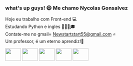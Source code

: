 ### what's up guys! 😄 Me chamo Nycolas Gonsalvez


Hoje eu trabalho com Front-end 💻 <br/>
Estudando Python e ingles 👨🏻‍🎓🎓 <br/>
Contate-me no gmail= Newstartstart55@gmail.com ⭐️ <br/>
Um professor, é um eterno aprendiz!🧠 <br/>

  


<div>
<img src="https://cdn.jsdelivr.net/gh/devicons/devicon/icons/css3/css3-original.svg" width="50" height="40" /> 
<img src="https://cdn.jsdelivr.net/gh/devicons/devicon/icons/html5/html5-original.svg" width="50" height="40" />
<img src="https://cdn.jsdelivr.net/gh/devicons/devicon/icons/javascript/javascript-original.svg" width="50" height="40" />
<img src="https://cdn.jsdelivr.net/gh/devicons/devicon/icons/python/python-original.svg" width="50" height="40" /> 
<img src="https://cdn.jsdelivr.net/gh/devicons/devicon/icons/vscode/vscode-original.svg" width="50" height="40" />
</div>
          
          
          
       
          
          
          



